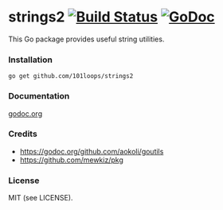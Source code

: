 strings2 [![Build Status](https://secure.travis-ci.org/101loops/strings2.png)](https://travis-ci.org/101loops/strings2) [![GoDoc](https://camo.githubusercontent.com/6bae67c5189d085c05271a127da5a4bbb1e8eb2c/68747470733a2f2f676f646f632e6f72672f6769746875622e636f6d2f736d61727479737472656574732f676f636f6e7665793f7374617475732e706e67)](http://godoc.org/github.com/101loops/strings2)
======

This Go package provides useful string utilities.

### Installation
`go get github.com/101loops/strings2`

### Documentation
[godoc.org](http://godoc.org/github.com/101loops/strings2)

### Credits

- https://godoc.org/github.com/aokoli/goutils
- https://github.com/mewkiz/pkg

### License
MIT (see LICENSE).
